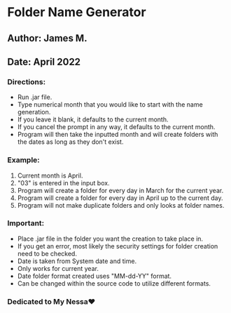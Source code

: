 # Folder Name Generator

## Author: James M.

## Date: April 2022

### Directions:
- Run .jar file.
- Type numerical month that you would like to start with the name generation.
- If you leave it blank, it defaults to the current month.
- If you cancel the prompt in any way, it defaults to the current month.
- Program will then take the inputted month and will create folders with the dates as long as they don't exist.

### Example:
1) Current month is April.
2) "03" is entered in the input box.
3) Program will create a folder for every day in March for the current year.
4) Program will create a folder for every day in April up to the current day.
5) Program will not make duplicate folders and only looks at folder names.

### Important:

- Place .jar file in the folder you want the creation to take place in.
- If you get an error, most likely the security settings for folder creation need to be checked.
- Date is taken from System date and time.
- Only works for current year.
- Date folder format created uses "MM-dd-YY" format.
- Can be changed within the source code to utilize different formats.


### Dedicated to My Nessa♥